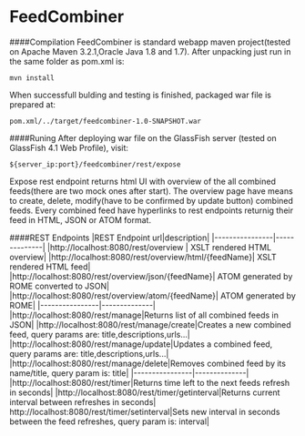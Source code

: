 FeedCombiner
======

####Compilation
FeedCombiner is standard webapp maven project(tested on Apache Maven 3.2.1,Oracle Java 1.8 and 1.7).
After unpacking just run in the same folder as pom.xml is:
```
mvn install
```
When successfull bulding and testing is finished, packaged war file is prepared at:
```
pom.xml/../target/feedcombiner-1.0-SNAPSHOT.war
```

####Runing
After deploying war file on the GlassFish server (tested on GlassFish 4.1 Web Profile),
visit:
```
${server_ip:port}/feedcombiner/rest/expose
```
Expose rest endpoint returns html UI with overview of the all combined feeds(there are two mock ones after start). The overview page have means to create, delete, modify(have to be confirmed by update button) combined feeds. Every combined feed have hyperlinks to rest endpoints returnig their feed in HTML, JSON or ATOM format. 

####REST Endpoints
|REST Endpoint url|description|
|----------------|--------------|
|http://localhost:8080/rest/overview | XSLT rendered HTML overview|
|http://localhost:8080/rest/overview/html/{feedName}| XSLT rendered HTML feed|
|http://localhost:8080/rest/overview/json/{feedName}| ATOM generated by ROME converted to JSON|
|http://localhost:8080/rest/overview/atom/{feedName}| ATOM generated by ROME|
|----------------|--------------|
|http://localhost:8080/rest/manage|Returns list of all combined feeds in JSON|
|http://localhost:8080/rest/manage/create|Creates a new combined feed, query params are: title,descriptions,urls...|
|http://localhost:8080/rest/manage/update|Updates a combined feed, query params are: title,descriptions,urls...|
|http://localhost:8080/rest/manage/delete|Removes combined feed by its name/title, query param is: title|
|----------------|--------------|
|http://localhost:8080/rest/timer|Returns time left to the next feeds refresh in seconds|
|http://localhost:8080/rest/timer/getinterval|Returns current interval between refreshes in seconds|
http://localhost:8080/rest/timer/setinterval|Sets new interval in seconds between the feed refreshes, query param is: interval|
```

